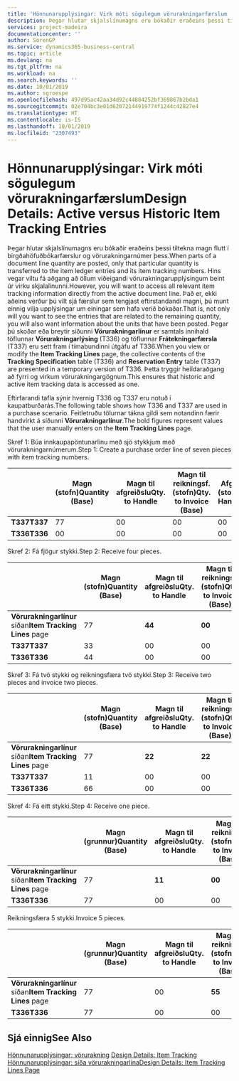 ```yaml
---
title: 'Hönnunarupplýsingar: Virk móti sögulegum vörurakningarfærslum | Microsoft Docs'
description: Þegar hlutar skjalslínumagns eru bókaðir eraðeins þessi tiltekna magn flutt í birgðahöfuðbókarfærslur og vörurakningarnúmer þess. Hins vegar viltu fá aðgang að öllum viðeigandi vörurakningarupplýsingum beint úr virku skjalalínunni. Það er, ekki aðeins verður þú vilt sjá færslur sem tengjast eftirstandandi magni, þú munt einnig vilja upplýsingar um einingar sem hafa verið bókaðar. Þegar þú skoðar eða breytir síðunni **Vörurakningarlínur** er samtals innihald töflunnar **Vörurakningarlýsing** (T336) og töflunnar **Frátekningarfærsla** (T337) eru sett fram í tímabundinni útgáfu af T336. Þetta tryggir heildaraðgang að fyrri og virkum vörurakningargögnum.
services: project-madeira
documentationcenter: ''
author: SorenGP
ms.service: dynamics365-business-central
ms.topic: article
ms.devlang: na
ms.tgt_pltfrm: na
ms.workload: na
ms.search.keywords: ''
ms.date: 10/01/2019
ms.author: sgroespe
ms.openlocfilehash: 497d95ac42aa34d92c44884252bf369867b2bda1
ms.sourcegitcommit: 02e704bc3e01d62072144919774f1244c42827e4
ms.translationtype: HT
ms.contentlocale: is-IS
ms.lasthandoff: 10/01/2019
ms.locfileid: "2307493"
---
```

# <a name="design-details-active-versus-historic-item-tracking-entries"></a><span data-ttu-id="3c656-107">Hönnunarupplýsingar: Virk móti sögulegum vörurakningarfærslum</span><span class="sxs-lookup"><span data-stu-id="3c656-107">Design Details: Active versus Historic Item Tracking Entries</span></span>
<span data-ttu-id="3c656-108">Þegar hlutar skjalslínumagns eru bókaðir eraðeins þessi tiltekna magn flutt í birgðahöfuðbókarfærslur og vörurakningarnúmer þess.</span><span class="sxs-lookup"><span data-stu-id="3c656-108">When parts of a document line quantity are posted, only that particular quantity is transferred to the item ledger entries and its item tracking numbers.</span></span> <span data-ttu-id="3c656-109">Hins vegar viltu fá aðgang að öllum viðeigandi vörurakningarupplýsingum beint úr virku skjalalínunni.</span><span class="sxs-lookup"><span data-stu-id="3c656-109">However, you will want to access all relevant item tracking information directly from the active document line.</span></span> <span data-ttu-id="3c656-110">Það er, ekki aðeins verður þú vilt sjá færslur sem tengjast eftirstandandi magni, þú munt einnig vilja upplýsingar um einingar sem hafa verið bókaðar.</span><span class="sxs-lookup"><span data-stu-id="3c656-110">That is, not only will you want to see the entries that are related to the remaining quantity, you will also want information about the units that have been posted.</span></span> <span data-ttu-id="3c656-111">Þegar þú skoðar eða breytir síðunni **Vörurakningarlínur** er samtals innihald töflunnar **Vörurakningarlýsing** (T336) og töflunnar **Frátekningarfærsla** (T337) eru sett fram í tímabundinni útgáfu af T336.</span><span class="sxs-lookup"><span data-stu-id="3c656-111">When you view or modify the **Item Tracking Lines** page, the collective contents of the **Tracking Specification** table (T336) and **Reservation Entry** table (T337) are presented in a temporary version of T336.</span></span> <span data-ttu-id="3c656-112">Þetta tryggir heildaraðgang að fyrri og virkum vörurakningargögnum.</span><span class="sxs-lookup"><span data-stu-id="3c656-112">This ensures that historic and active item tracking data is accessed as one.</span></span>  

 <span data-ttu-id="3c656-113">Eftirfarandi tafla sýnir hvernig T336 og T337 eru notuð í kaupatburðarás.</span><span class="sxs-lookup"><span data-stu-id="3c656-113">The following table shows how T336 and T337 are used in a purchase scenario.</span></span> <span data-ttu-id="3c656-114">Feitletruðu tölurnar tákna gildi sem notandinn færir handvirkt á síðunni **Vörurakningarlínur**.</span><span class="sxs-lookup"><span data-stu-id="3c656-114">The bold figures represent values that the user manually enters on the **Item Tracking Lines** page.</span></span>  

 <span data-ttu-id="3c656-115">Skref 1: Búa innkaupapöntunarlínu með sjö stykkjum með  vörurakningarnúmerum.</span><span class="sxs-lookup"><span data-stu-id="3c656-115">Step 1: Create a purchase order line of seven pieces with item tracking numbers.</span></span>  

||<span data-ttu-id="3c656-116">**Magn (stofn)**</span><span class="sxs-lookup"><span data-stu-id="3c656-116">**Quantity (Base)**</span></span>|<span data-ttu-id="3c656-117">**Magn til afgreiðslu**</span><span class="sxs-lookup"><span data-stu-id="3c656-117">**Qty. to Handle**</span></span>|<span data-ttu-id="3c656-118">**Magn til reikningsf. (stofn)**</span><span class="sxs-lookup"><span data-stu-id="3c656-118">**Qty. to Invoice (Base)**</span></span>|<span data-ttu-id="3c656-119">**Afgreitt magn (stofn)**</span><span class="sxs-lookup"><span data-stu-id="3c656-119">**Quantity Handled (Base)**</span></span>|<span data-ttu-id="3c656-120">**Reikningsfært magn (stofn)**</span><span class="sxs-lookup"><span data-stu-id="3c656-120">**Quantity Invoiced (Base)**</span></span>|  
|-|----------------------------------------------|--------------------------------------------|------------------------------------------------------|-------------------------------------------------------|--------------------------------------------------------|  
|<span data-ttu-id="3c656-121">**T337**</span><span class="sxs-lookup"><span data-stu-id="3c656-121">**T337**</span></span>|<span data-ttu-id="3c656-122">7</span><span class="sxs-lookup"><span data-stu-id="3c656-122">7</span></span>|<span data-ttu-id="3c656-123">0</span><span class="sxs-lookup"><span data-stu-id="3c656-123">0</span></span>|<span data-ttu-id="3c656-124">0</span><span class="sxs-lookup"><span data-stu-id="3c656-124">0</span></span>|<span data-ttu-id="3c656-125">0</span><span class="sxs-lookup"><span data-stu-id="3c656-125">0</span></span>|<span data-ttu-id="3c656-126">0</span><span class="sxs-lookup"><span data-stu-id="3c656-126">0</span></span>|  
|<span data-ttu-id="3c656-127">**T336**</span><span class="sxs-lookup"><span data-stu-id="3c656-127">**T336**</span></span>|<span data-ttu-id="3c656-128">0</span><span class="sxs-lookup"><span data-stu-id="3c656-128">0</span></span>|<span data-ttu-id="3c656-129">0</span><span class="sxs-lookup"><span data-stu-id="3c656-129">0</span></span>|<span data-ttu-id="3c656-130">0</span><span class="sxs-lookup"><span data-stu-id="3c656-130">0</span></span>|<span data-ttu-id="3c656-131">0</span><span class="sxs-lookup"><span data-stu-id="3c656-131">0</span></span>|<span data-ttu-id="3c656-132">0</span><span class="sxs-lookup"><span data-stu-id="3c656-132">0</span></span>|  

 <span data-ttu-id="3c656-133">Skref 2: Fá fjögur stykki.</span><span class="sxs-lookup"><span data-stu-id="3c656-133">Step 2: Receive four pieces.</span></span>  

||<span data-ttu-id="3c656-134">**Magn (stofn)**</span><span class="sxs-lookup"><span data-stu-id="3c656-134">**Quantity (Base)**</span></span>|<span data-ttu-id="3c656-135">**Magn til afgreiðslu**</span><span class="sxs-lookup"><span data-stu-id="3c656-135">**Qty. to Handle**</span></span>|<span data-ttu-id="3c656-136">**Magn til reikningsf. (stofn)**</span><span class="sxs-lookup"><span data-stu-id="3c656-136">**Qty. to Invoice (Base)**</span></span>|<span data-ttu-id="3c656-137">**Afgreitt magn (stofn)**</span><span class="sxs-lookup"><span data-stu-id="3c656-137">**Quantity Handled (Base)**</span></span>|<span data-ttu-id="3c656-138">**Reikningsfært magn (stofn)**</span><span class="sxs-lookup"><span data-stu-id="3c656-138">**Quantity Invoiced (Base)**</span></span>|  
|-|----------------------------------------------|--------------------------------------------|------------------------------------------------------|-------------------------------------------------------|--------------------------------------------------------|  
|<span data-ttu-id="3c656-139">**Vörurakningarlínur** síðan</span><span class="sxs-lookup"><span data-stu-id="3c656-139">**Item Tracking Lines** page</span></span>|<span data-ttu-id="3c656-140">7</span><span class="sxs-lookup"><span data-stu-id="3c656-140">7</span></span>|<span data-ttu-id="3c656-141">**4**</span><span class="sxs-lookup"><span data-stu-id="3c656-141">**4**</span></span>|<span data-ttu-id="3c656-142">**0**</span><span class="sxs-lookup"><span data-stu-id="3c656-142">**0**</span></span>|<span data-ttu-id="3c656-143">0</span><span class="sxs-lookup"><span data-stu-id="3c656-143">0</span></span>|<span data-ttu-id="3c656-144">0</span><span class="sxs-lookup"><span data-stu-id="3c656-144">0</span></span>|  
|<span data-ttu-id="3c656-145">**T337**</span><span class="sxs-lookup"><span data-stu-id="3c656-145">**T337**</span></span>|<span data-ttu-id="3c656-146">3</span><span class="sxs-lookup"><span data-stu-id="3c656-146">3</span></span>|<span data-ttu-id="3c656-147">0</span><span class="sxs-lookup"><span data-stu-id="3c656-147">0</span></span>|<span data-ttu-id="3c656-148">0</span><span class="sxs-lookup"><span data-stu-id="3c656-148">0</span></span>|<span data-ttu-id="3c656-149">0</span><span class="sxs-lookup"><span data-stu-id="3c656-149">0</span></span>|<span data-ttu-id="3c656-150">0</span><span class="sxs-lookup"><span data-stu-id="3c656-150">0</span></span>|  
|<span data-ttu-id="3c656-151">**T336**</span><span class="sxs-lookup"><span data-stu-id="3c656-151">**T336**</span></span>|<span data-ttu-id="3c656-152">4</span><span class="sxs-lookup"><span data-stu-id="3c656-152">4</span></span>|<span data-ttu-id="3c656-153">0</span><span class="sxs-lookup"><span data-stu-id="3c656-153">0</span></span>|<span data-ttu-id="3c656-154">0</span><span class="sxs-lookup"><span data-stu-id="3c656-154">0</span></span>|<span data-ttu-id="3c656-155">4</span><span class="sxs-lookup"><span data-stu-id="3c656-155">4</span></span>|<span data-ttu-id="3c656-156">0</span><span class="sxs-lookup"><span data-stu-id="3c656-156">0</span></span>|  

 <span data-ttu-id="3c656-157">Skref 3: Fá tvö stykki og reikningsfæra tvö stykki.</span><span class="sxs-lookup"><span data-stu-id="3c656-157">Step 3: Receive two pieces and invoice two pieces.</span></span>  

||<span data-ttu-id="3c656-158">**Magn (stofn)**</span><span class="sxs-lookup"><span data-stu-id="3c656-158">**Quantity (Base)**</span></span>|<span data-ttu-id="3c656-159">**Magn til afgreiðslu**</span><span class="sxs-lookup"><span data-stu-id="3c656-159">**Qty. to Handle**</span></span>|<span data-ttu-id="3c656-160">**Magn til reikningsf. (stofn)**</span><span class="sxs-lookup"><span data-stu-id="3c656-160">**Qty. to Invoice (Base)**</span></span>|<span data-ttu-id="3c656-161">**Afgreitt magn (stofn)**</span><span class="sxs-lookup"><span data-stu-id="3c656-161">**Quantity Handled (Base)**</span></span>|<span data-ttu-id="3c656-162">**Reikningsfært magn (stofn)**</span><span class="sxs-lookup"><span data-stu-id="3c656-162">**Quantity Invoiced (Base)**</span></span>|  
|-|----------------------------------------------|--------------------------------------------|------------------------------------------------------|-------------------------------------------------------|--------------------------------------------------------|  
|<span data-ttu-id="3c656-163">**Vörurakningarlínur** síðan</span><span class="sxs-lookup"><span data-stu-id="3c656-163">**Item Tracking Lines** page</span></span>|<span data-ttu-id="3c656-164">7</span><span class="sxs-lookup"><span data-stu-id="3c656-164">7</span></span>|<span data-ttu-id="3c656-165">**2**</span><span class="sxs-lookup"><span data-stu-id="3c656-165">**2**</span></span>|<span data-ttu-id="3c656-166">**2**</span><span class="sxs-lookup"><span data-stu-id="3c656-166">**2**</span></span>|<span data-ttu-id="3c656-167">4</span><span class="sxs-lookup"><span data-stu-id="3c656-167">4</span></span>|<span data-ttu-id="3c656-168">0</span><span class="sxs-lookup"><span data-stu-id="3c656-168">0</span></span>|  
|<span data-ttu-id="3c656-169">**T337**</span><span class="sxs-lookup"><span data-stu-id="3c656-169">**T337**</span></span>|<span data-ttu-id="3c656-170">1</span><span class="sxs-lookup"><span data-stu-id="3c656-170">1</span></span>|<span data-ttu-id="3c656-171">0</span><span class="sxs-lookup"><span data-stu-id="3c656-171">0</span></span>|<span data-ttu-id="3c656-172">0</span><span class="sxs-lookup"><span data-stu-id="3c656-172">0</span></span>|<span data-ttu-id="3c656-173">0</span><span class="sxs-lookup"><span data-stu-id="3c656-173">0</span></span>|<span data-ttu-id="3c656-174">0</span><span class="sxs-lookup"><span data-stu-id="3c656-174">0</span></span>|  
|<span data-ttu-id="3c656-175">**T336**</span><span class="sxs-lookup"><span data-stu-id="3c656-175">**T336**</span></span>|<span data-ttu-id="3c656-176">6</span><span class="sxs-lookup"><span data-stu-id="3c656-176">6</span></span>|<span data-ttu-id="3c656-177">0</span><span class="sxs-lookup"><span data-stu-id="3c656-177">0</span></span>|<span data-ttu-id="3c656-178">0</span><span class="sxs-lookup"><span data-stu-id="3c656-178">0</span></span>|<span data-ttu-id="3c656-179">6</span><span class="sxs-lookup"><span data-stu-id="3c656-179">6</span></span>|<span data-ttu-id="3c656-180">2</span><span class="sxs-lookup"><span data-stu-id="3c656-180">2</span></span>|  

 <span data-ttu-id="3c656-181">Skref 4: Fá eitt stykki.</span><span class="sxs-lookup"><span data-stu-id="3c656-181">Step 4: Receive one piece.</span></span>  

||<span data-ttu-id="3c656-182">**Magn (grunnur)**</span><span class="sxs-lookup"><span data-stu-id="3c656-182">**Quantity (Base)**</span></span>|<span data-ttu-id="3c656-183">**Magn til afgreiðslu**</span><span class="sxs-lookup"><span data-stu-id="3c656-183">**Qty. to Handle**</span></span>|<span data-ttu-id="3c656-184">**Magn til reikningsf. (stofn)**</span><span class="sxs-lookup"><span data-stu-id="3c656-184">**Qty. to Invoice (Base)**</span></span>|<span data-ttu-id="3c656-185">**Afgreitt magn (stofn)**</span><span class="sxs-lookup"><span data-stu-id="3c656-185">**Quantity Handled (Base)**</span></span>|<span data-ttu-id="3c656-186">**Reikningsfært magn (stofn)**</span><span class="sxs-lookup"><span data-stu-id="3c656-186">**Quantity Invoiced (Base)**</span></span>|  
|-|----------------------------------------------|--------------------------------------------|------------------------------------------------------|-------------------------------------------------------|--------------------------------------------------------|  
|<span data-ttu-id="3c656-187">**Vörurakningarlínur** síðan</span><span class="sxs-lookup"><span data-stu-id="3c656-187">**Item Tracking Lines** page</span></span>|<span data-ttu-id="3c656-188">7</span><span class="sxs-lookup"><span data-stu-id="3c656-188">7</span></span>|<span data-ttu-id="3c656-189">**1**</span><span class="sxs-lookup"><span data-stu-id="3c656-189">**1**</span></span>|<span data-ttu-id="3c656-190">**0**</span><span class="sxs-lookup"><span data-stu-id="3c656-190">**0**</span></span>|<span data-ttu-id="3c656-191">6</span><span class="sxs-lookup"><span data-stu-id="3c656-191">6</span></span>|<span data-ttu-id="3c656-192">2</span><span class="sxs-lookup"><span data-stu-id="3c656-192">2</span></span>|  
|<span data-ttu-id="3c656-193">**T336**</span><span class="sxs-lookup"><span data-stu-id="3c656-193">**T336**</span></span>|<span data-ttu-id="3c656-194">7</span><span class="sxs-lookup"><span data-stu-id="3c656-194">7</span></span>|<span data-ttu-id="3c656-195">0</span><span class="sxs-lookup"><span data-stu-id="3c656-195">0</span></span>|<span data-ttu-id="3c656-196">0</span><span class="sxs-lookup"><span data-stu-id="3c656-196">0</span></span>|<span data-ttu-id="3c656-197">7</span><span class="sxs-lookup"><span data-stu-id="3c656-197">7</span></span>|<span data-ttu-id="3c656-198">2</span><span class="sxs-lookup"><span data-stu-id="3c656-198">2</span></span>|  

 <span data-ttu-id="3c656-199">Reikningsfæra 5 stykki.</span><span class="sxs-lookup"><span data-stu-id="3c656-199">Invoice 5 pieces.</span></span>  

||<span data-ttu-id="3c656-200">**Magn (grunnur)**</span><span class="sxs-lookup"><span data-stu-id="3c656-200">**Quantity (Base)**</span></span>|<span data-ttu-id="3c656-201">**Magn til afgreiðslu**</span><span class="sxs-lookup"><span data-stu-id="3c656-201">**Qty. to Handle**</span></span>|<span data-ttu-id="3c656-202">**Magn til reikningsf. (stofn)**</span><span class="sxs-lookup"><span data-stu-id="3c656-202">**Qty. to Invoice (Base)**</span></span>|<span data-ttu-id="3c656-203">**Afgreitt magn (stofn)**</span><span class="sxs-lookup"><span data-stu-id="3c656-203">**Quantity Handled (Base)**</span></span>|<span data-ttu-id="3c656-204">**Reikningsfært magn (stofn)**</span><span class="sxs-lookup"><span data-stu-id="3c656-204">**Quantity Invoiced (Base)**</span></span>|  
|-|----------------------------------------------|--------------------------------------------|------------------------------------------------------|-------------------------------------------------------|--------------------------------------------------------|  
|<span data-ttu-id="3c656-205">**Vörurakningarlínur** síðan</span><span class="sxs-lookup"><span data-stu-id="3c656-205">**Item Tracking Lines** page</span></span>|<span data-ttu-id="3c656-206">7</span><span class="sxs-lookup"><span data-stu-id="3c656-206">7</span></span>|<span data-ttu-id="3c656-207">0</span><span class="sxs-lookup"><span data-stu-id="3c656-207">0</span></span>|<span data-ttu-id="3c656-208">**5**</span><span class="sxs-lookup"><span data-stu-id="3c656-208">**5**</span></span>|<span data-ttu-id="3c656-209">7</span><span class="sxs-lookup"><span data-stu-id="3c656-209">7</span></span>|<span data-ttu-id="3c656-210">2</span><span class="sxs-lookup"><span data-stu-id="3c656-210">2</span></span>|  
|<span data-ttu-id="3c656-211">**T336**</span><span class="sxs-lookup"><span data-stu-id="3c656-211">**T336**</span></span>|<span data-ttu-id="3c656-212">7</span><span class="sxs-lookup"><span data-stu-id="3c656-212">7</span></span>|<span data-ttu-id="3c656-213">0</span><span class="sxs-lookup"><span data-stu-id="3c656-213">0</span></span>|<span data-ttu-id="3c656-214">0</span><span class="sxs-lookup"><span data-stu-id="3c656-214">0</span></span>|<span data-ttu-id="3c656-215">7</span><span class="sxs-lookup"><span data-stu-id="3c656-215">7</span></span>|<span data-ttu-id="3c656-216">7</span><span class="sxs-lookup"><span data-stu-id="3c656-216">7</span></span>|  

## <a name="see-also"></a><span data-ttu-id="3c656-217">Sjá einnig</span><span class="sxs-lookup"><span data-stu-id="3c656-217">See Also</span></span>  
 <span data-ttu-id="3c656-218">[Hönnunarupplýsingar: vörurakning](design-details-item-tracking.md) </span><span class="sxs-lookup"><span data-stu-id="3c656-218">[Design Details: Item Tracking](design-details-item-tracking.md) </span></span>  
 [<span data-ttu-id="3c656-219">Hönnunarupplýsingar: síða vörurakningarlína</span><span class="sxs-lookup"><span data-stu-id="3c656-219">Design Details: Item Tracking Lines Page</span></span>](design-details-item-tracking-lines-window.md)
